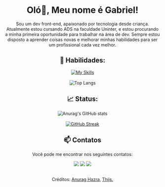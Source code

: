 <div align="center">

# Oló👋, Meu nome é Gabriel!

Sou um dev front-end, apaixonado por tecnologia desde criança. Atualmente estou cursando ADS na faculdade Uninter, e estou procurando a minha primeira oportunidade para trabalhar na área de dev. Sempre estou disposto a aprender coisas novas e melhorar minhas habilidades para ser um profissional cada vez melhor.
<br>

## 👾 Habilidades:

[![My Skills](https://skillicons.dev/icons?i=js,html,css,git,vscode&theme=dark&perline=3)](https://skillicons.dev)
<br> </br>
![Top Langs](https://github-readme-stats-git-masterrstaa-rickstaa.vercel.app/api/top-langs/?username=GabMartineli&layout=compact&langs_count=6&count_private=true&theme=material-palenight&show_icons=true) 

## 📈 Status:

![Anurag's GitHub stats](https://github-readme-stats.vercel.app/api?username=GabMartineli&count_private=true&theme=material-palenight&show_icons=true&hide_title=true&layout=compact&hide=contribs)
<br> </br>
[![GitHub Streak](https://streak-stats.demolab.com/?user=GabMartineli&theme=material-palenight&show_icons=true)](https://git.io/streak-stats)

## 📫 Contatos
Você pode me encontrar nos seguintes contatos:

 <div> 
  
  <a href="https://www.linkedin.com/in/gabrielmartineli" target="_blank"><img src="https://img.shields.io/badge/-Linkedin-%230077B5?style=for-the-badge&logo=linkedin&logoColor=white"></a> 
  <a href = "mailto: gabrielmartineli88@Gmail.com" target="_blank"><img src="https://img.shields.io/badge/-email-%23E4405F?style=for-the-badge&logo=email&logoColor=white"></a>
  <a href="https://discord.com/users/@gabzz1/" target="_blank"><img src="https://img.shields.io/badge/Discord-7289DA?style=for-the-badge&logo=discord&logoColor=white"></a> 

 </div>

 <br>
 Créditos: <a href="https://github.com/anuraghazra/github-readme-stats">Anurag Hazra</a>, <a href="https://github.com/tandpfun/skill-icons">Thijs.</a>
</div>
